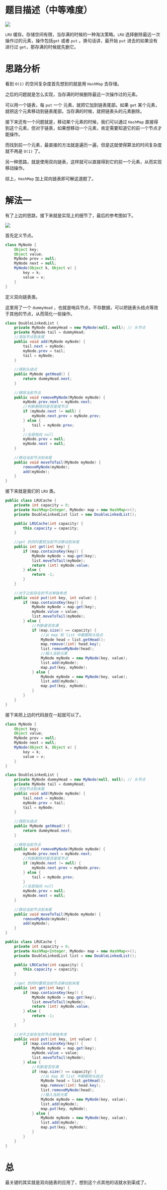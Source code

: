 # 题目描述（中等难度）

![](https://windliang.oss-cn-beijing.aliyuncs.com/146.jpg)

`LRU` 缓存。存储空间有限，当存满的时候的一种淘汰策略。`LRU` 选择删除最远一次操作过的元素，操作包括`get` 或者 `put` 。换句话讲，最开始 `put` 进去的如果没有进行过 `get`，那存满的时候就先删它。

# 思路分析

看到 `O(1)` 的空间复杂度首先想到的就是用 `HashMap` 去存储。

之后的问题就是怎么实现，当存满的时候删除最远一次操作过的元素。

可以用一个链表，每 `put` 一个 元素，就把它加到链表尾部。如果 `get` 某个元素，就把这个元素移动到链表尾部。当存满的时候，就把链表头的元素删除。

接下来还有一个问题就是，移动某个元素的时候，我们可以通过 `HashMap` 直接得到这个元素，但对于链表，如果想移动一个元素，肯定需要知道它的前一个节点才能操作。

而找到前一个元素，最直接的方法就是遍历一遍，但是这就使得算法的时间复杂度就不再是 `O(1)` 了。

另一种思路，就是使用双向链表，这样就可以直接得到它的前一个元素，从而实现移动操作。

综上，`HashMap` 加上双向链表即可解这道题了。

#  解法一

有了上边的思路，接下来就是实现上的细节了，最后的参考图如下。

![](https://windliang.oss-cn-beijing.aliyuncs.com/146_2.jpg)

首先定义节点。

```java
class MyNode {
    Object key;
    Object value;
    MyNode prev = null;
    MyNode next = null;
    MyNode(Object k, Object v) {
        key = k;
        value = v;
    }
}
```

定义双向链表类。

这里用了一个 `dummyHead` ，也就是哨兵节点，不存数据，可以把链表头结点等效于其他的节点，从而简化一些操作。

```java
class DoubleLinkedList {
    private MyNode dummyHead = new MyNode(null, null); // 头节点
    private MyNode tail = dummyHead;
	//添加节点到末尾
    public void add(MyNode myNode) {
        tail.next = myNode;
        myNode.prev = tail;
        tail = myNode;
    }
	
    //得到头结点
    public MyNode getHead() {
        return dummyHead.next;
    }
	
    //移除当前节点
    public void removeMyNode(MyNode myNode) {
        myNode.prev.next = myNode.next;
        //判断删除的是否是尾节点
        if (myNode.next != null) {
            myNode.next.prev = myNode.prev;
        } else {
            tail = myNode.prev;
        }
        //全部指向 null
        myNode.prev = null;
        myNode.next = null;
    }
	
    //移动当前节点到末尾
    public void moveToTail(MyNode myNode) {
        removeMyNode(myNode);
        add(myNode);
    }
}
```

接下来就是我们的 `LRU` 类。

```java
public class LRUCache {
    private int capacity = 0;
    private HashMap<Integer, MyNode> map = new HashMap<>();
    private DoubleLinkedList list = new DoubleLinkedList();

    public LRUCache(int capacity) {
        this.capacity = capacity;
    }
	
    //get 的同时要把当前节点移动到末尾
    public int get(int key) {
        if (map.containsKey(key)) {
            MyNode myNode = map.get(key);
            list.moveToTail(myNode);
            return (int) myNode.value;
        } else {
            return -1;
        }
    }
    
    //对于之前存在的节点单独考虑
    public void put(int key, int value) {
        if (map.containsKey(key)) {
            MyNode myNode = map.get(key);
            myNode.value = value;
            list.moveToTail(myNode);
        } else {
            //判断是否存满
            if (map.size() == capacity) {
                //从 map 和 list 中都删除头结点
                MyNode head = list.getHead();
                map.remove((int) head.key);
                list.removeMyNode(head);
                //插入当前元素
                MyNode myNode = new MyNode(key, value);
                list.add(myNode);
                map.put(key, myNode);
            } else {
                MyNode myNode = new MyNode(key, value);
                list.add(myNode);
                map.put(key, myNode);
            }
        }
    }
}
```

接下来把上边的代码放在一起就可以了。

```java
class MyNode {
    Object key;
    Object value;
    MyNode prev = null;
    MyNode next = null;
    MyNode(Object k, Object v) {
        key = k;
        value = v;
    }
}

class DoubleLinkedList {
    private MyNode dummyHead = new MyNode(null, null); // 头节点
    private MyNode tail = dummyHead;
	//添加节点到末尾
    public void add(MyNode myNode) {
        tail.next = myNode;
        myNode.prev = tail;
        tail = myNode;
    }
	
    //得到头结点
    public MyNode getHead() {
        return dummyHead.next;
    }
	
    //移除当前节点
    public void removeMyNode(MyNode myNode) {
        myNode.prev.next = myNode.next;
        //判断删除的是否是尾节点
        if (myNode.next != null) {
            myNode.next.prev = myNode.prev;
        } else {
            tail = myNode.prev;
        }
        //全部指向 null
        myNode.prev = null;
        myNode.next = null;
    }
	
    //移动当前节点到末尾
    public void moveToTail(MyNode myNode) {
        removeMyNode(myNode);
        add(myNode);
    }
}

public class LRUCache {
    private int capacity = 0;
    private HashMap<Integer, MyNode> map = new HashMap<>();
    private DoubleLinkedList list = new DoubleLinkedList();

    public LRUCache(int capacity) {
        this.capacity = capacity;
    }
	
    //get 的同时要把当前节点移动到末尾
    public int get(int key) {
        if (map.containsKey(key)) {
            MyNode myNode = map.get(key);
            list.moveToTail(myNode);
            return (int) myNode.value;
        } else {
            return -1;
        }
    }
    
    //对于之前存在的节点单独考虑
    public void put(int key, int value) {
        if (map.containsKey(key)) {
            MyNode myNode = map.get(key);
            myNode.value = value;
            list.moveToTail(myNode);
        } else {
            //判断是否存满
            if (map.size() == capacity) {
                //从 map 和 list 中都删除头结点
                MyNode head = list.getHead();
                map.remove((int) head.key);
                list.removeMyNode(head);
                //插入当前元素
                MyNode myNode = new MyNode(key, value);
                list.add(myNode);
                map.put(key, myNode);
            } else {
                MyNode myNode = new MyNode(key, value);
                list.add(myNode);
                map.put(key, myNode);
            }
        }
    }
}
```

# 总

最关键的其实就是双向链表的应用了，想到这个点其他的话就水到渠成了。
